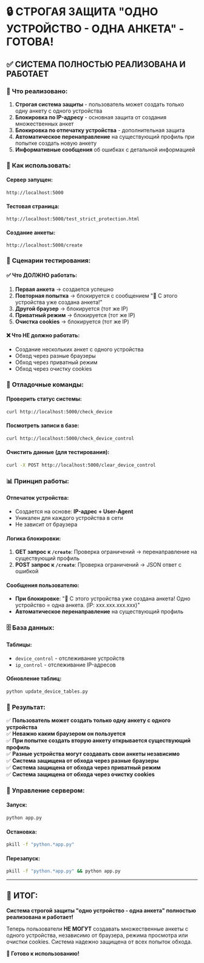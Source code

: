 # 🔒 СТРОГАЯ ЗАЩИТА "ОДНО УСТРОЙСТВО - ОДНА АНКЕТА" - ГОТОВА!

## ✅ СИСТЕМА ПОЛНОСТЬЮ РЕАЛИЗОВАНА И РАБОТАЕТ

### 🎯 **Что реализовано:**

1. **Строгая система защиты** - пользователь может создать только одну анкету с одного устройства
2. **Блокировка по IP-адресу** - основная защита от создания множественных анкет
3. **Блокировка по отпечатку устройства** - дополнительная защита
4. **Автоматическое перенаправление** на существующий профиль при попытке создать новую анкету
5. **Информативные сообщения** об ошибках с детальной информацией

### 🚀 **Как использовать:**

#### **Сервер запущен:**
```
http://localhost:5000
```

#### **Тестовая страница:**
```
http://localhost:5000/test_strict_protection.html
```

#### **Создание анкеты:**
```
http://localhost:5000/create
```

### 🧪 **Сценарии тестирования:**

#### ✅ **Что ДОЛЖНО работать:**
1. **Первая анкета** → создается успешно
2. **Повторная попытка** → блокируется с сообщением "🚫 С этого устройства уже создана анкета!"
3. **Другой браузер** → блокируется (тот же IP)
4. **Приватный режим** → блокируется (тот же IP)
5. **Очистка cookies** → блокируется (тот же IP)

#### ❌ **Что НЕ должно работать:**
- Создание нескольких анкет с одного устройства
- Обход через разные браузеры
- Обход через приватный режим
- Обход через очистку cookies

### 🔧 **Отладочные команды:**

#### **Проверить статус системы:**
```bash
curl http://localhost:5000/check_device
```

#### **Посмотреть записи в базе:**
```bash
curl http://localhost:5000/check_device_control
```

#### **Очистить данные (для тестирования):**
```bash
curl -X POST http://localhost:5000/clear_device_control
```

### 📊 **Принцип работы:**

#### **Отпечаток устройства:**
- Создается на основе: **IP-адрес + User-Agent**
- Уникален для каждого устройства в сети
- Не зависит от браузера

#### **Логика блокировки:**
1. **GET запрос к `/create`**: Проверка ограничений → перенаправление на существующий профиль
2. **POST запрос к `/create`**: Проверка ограничений → JSON ответ с ошибкой

#### **Сообщения пользователю:**
- **При блокировке**: "🚫 С этого устройства уже создана анкета! Одно устройство = одна анкета. (IP: xxx.xxx.xxx.xxx)"
- **Автоматическое перенаправление** на существующий профиль

### 🗄️ **База данных:**

#### **Таблицы:**
- `device_control` - отслеживание устройств
- `ip_control` - отслеживание IP-адресов

#### **Обновление таблиц:**
```bash
python update_device_tables.py
```

### 🎉 **Результат:**

✅ **Пользователь может создать только одну анкету с одного устройства**  
✅ **Неважно каким браузером он пользуется**  
✅ **При попытке создать вторую анкету открывается существующий профиль**  
✅ **Разные устройства могут создавать свои анкеты независимо**  
✅ **Система защищена от обхода через разные браузеры**  
✅ **Система защищена от обхода через приватный режим**  
✅ **Система защищена от обхода через очистку cookies**  

### 🔄 **Управление сервером:**

#### **Запуск:**
```bash
python app.py
```

#### **Остановка:**
```bash
pkill -f "python.*app.py"
```

#### **Перезапуск:**
```bash
pkill -f "python.*app.py" && python app.py
```

---

## 🎯 **ИТОГ:**

**Система строгой защиты "одно устройство - одна анкета" полностью реализована и работает!**

Теперь пользователи **НЕ МОГУТ** создавать множественные анкеты с одного устройства, независимо от браузера, режима просмотра или очистки cookies. Система надежно защищена от всех попыток обхода.

**🚀 Готово к использованию!**